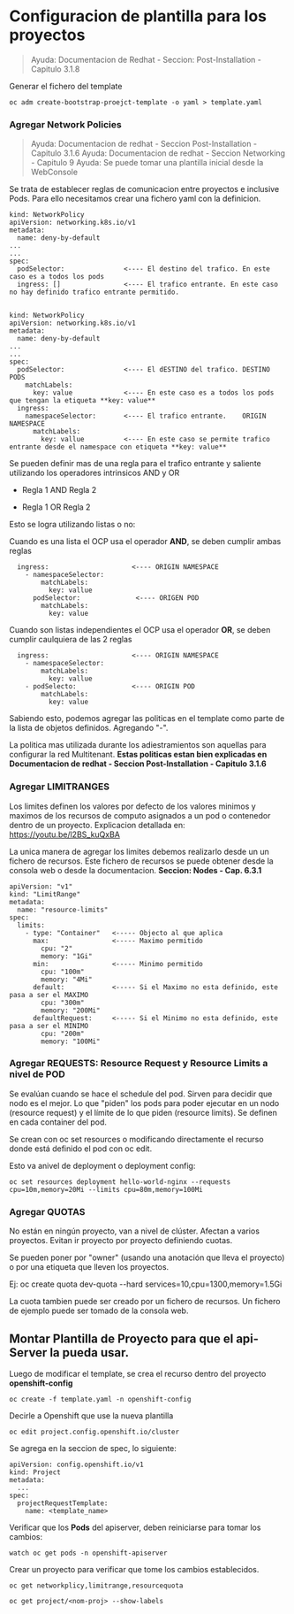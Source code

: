# Configuracion de plantilla para los proyectos
> Ayuda: Documentacion de Redhat - Seccion: Post-Installation - Capitulo 3.1.8


Generar el fichero del template
  
    oc adm create-bootstrap-proejct-template -o yaml > template.yaml


### Agregar Network Policies
> Ayuda: Documentacion de redhat - Seccion Post-Installation - Capitulo 3.1.6
> Ayuda: Documentacion de redhat - Seccion Networking - Capitulo 9
> Ayuda: Se puede tomar una plantilla inicial desde la WebConsole

Se trata de establecer reglas de comunicacion entre proyectos e inclusive Pods. Para ello necesitamos crear una fichero yaml con la definicion.

    kind: NetworkPolicy
    apiVersion: networking.k8s.io/v1
    metadata:
      name: deny-by-default
    ...
    ...
    spec:
      podSelector:               <---- El destino del trafico. En este caso es a todos los pods
      ingress: []                <---- El trafico entrante. En este caso no hay definido trafico entrante permitido.
  
  
    kind: NetworkPolicy
    apiVersion: networking.k8s.io/v1
    metadata:
      name: deny-by-default
    ...
    ...
    spec:
      podSelector:               <---- El dESTINO del trafico. DESTINO PODS
        matchLabels:
          key: value             <---- En este caso es a todos los pods que tengan la etiqueta **key: value**
      ingress:                   
        namespaceSelector:       <---- El trafico entrante.    ORIGIN NAMESPACE
          matchLabels:
            key: vallue          <---- En este caso se permite trafico entrante desde el namespace con etiqueta **key: value**

Se pueden definir mas de una regla para el trafico entrante y saliente utilizando los operadores intrinsicos AND y OR

* Regla 1 AND Regla 2

* Regla 1 OR Regla 2

Esto se logra utilizando listas o no:

Cuando es una lista el OCP usa el operador **AND**, se deben cumplir ambas reglas

      ingress:                     <---- ORIGIN NAMESPACE
        - namespaceSelector:    
            matchLabels:
              key: vallue          
          podSelector:              <---- ORIGEN POD
            matchLabels:
              key: value

Cuando son listas independientes el OCP usa el operador **OR**, se deben cumplir caulquiera de las 2 reglas

      ingress:                     <---- ORIGIN NAMESPACE
        - namespaceSelector:    
            matchLabels:
              key: vallue          
        - podSelecto:              <---- ORIGIN POD
            matchLabels:
              key: value

Sabiendo esto, podemos agregar las politicas en el template como parte de la lista de objetos definidos. Agregando "-".

La politica mas utilizada durante los adiestramientos son aquellas para configurar la red Multitenant. **Estas politicas estan bien explicadas en Documentacion de redhat - Seccion Post-Installation - Capitulo 3.1.6**


### Agregar LIMITRANGES

Los limites definen los valores por defecto de los valores minimos y maximos de los recursos de computo asignados a un pod o contenedor dentro de un proyecto.
Explicacion detallada en: https://youtu.be/l2BS_kuQxBA


La unica manera de agregar los limites debemos realizarlo desde un un fichero de recursos. Este fichero de recursos se puede obtener desde la consola web o desde la documentacion. **Seccion: Nodes - Cap. 6.3.1**

    apiVersion: "v1"
    kind: "LimitRange"
    metadata:
      name: "resource-limits"
    spec:
      limits:
        - type: "Container"   <----- Objecto al que aplica
          max:                <----- Maximo permitido
            cpu: "2"
            memory: "1Gi"
          min:                <----- Minimo permitido
            cpu: "100m"
            memory: "4Mi"
          default:            <----- Si el Maximo no esta definido, este pasa a ser el MAXIMO
            cpu: "300m"
            memory: "200Mi"
          defaultRequest:     <----- Si el Minimo no esta definido, este pasa a ser el MINIMO
            cpu: "200m"
            memory: "100Mi"

### Agregar REQUESTS: Resource Request y Resource Limits a nivel de POD

Se evalúan cuando se hace el schedule del pod. Sirven para decidir que nodo es el mejor.
Lo que "piden" los pods para poder ejecutar en un nodo (resource request) y el límite de lo que piden (resource limits).
Se definen en cada container del pod.	
 
Se crean con oc set resources o modificando directamente el recurso donde está definido el pod con oc edit.

Esto va anivel de deployment o deployment config:

    oc set resources deployment hello-world-nginx --requests cpu=10m,memory=20Mi --limits cpu=80m,memory=100Mi


### Agregar QUOTAS

No están en ningún proyecto, van a nivel de clúster.
Afectan a varios proyectos. Evitan ir proyecto por proyecto definiendo cuotas.

Se pueden poner por "owner" (usando una anotación que lleva el proyecto) o por una etiqueta que lleven los proyectos.

Ej:
    oc create quota dev-quota --hard services=10,cpu=1300,memory=1.5Gi

La cuota tambien puede ser creado por un fichero de recursos. Un fichero de ejemplo puede ser tomado de la consola web.

## Montar Plantilla de Proyecto para que el api-Server la pueda usar.

Luego de modificar el template, se crea el recurso dentro del proyecto **openshift-config**

    oc create -f template.yaml -n openshift-config

Decirle a Openshift que use la nueva plantilla

    oc edit project.config.openshift.io/cluster
  
Se agrega en la seccion de spec, lo siguiente:

    apiVersion: config.openshift.io/v1
    kind: Project
    metadata:
      ...
    spec:
      projectRequestTemplate:
        name: <template_name>
        
Verificar que los **Pods** del apiserver, deben reiniciarse para tomar los cambios:

    watch oc get pods -n openshift-apiserver
    
Crear un proyecto para verificar que tome los cambios establecidos.

    oc get networkplicy,limitrange,resourcequota
    
    oc get project/<nom-proj> --show-labels
